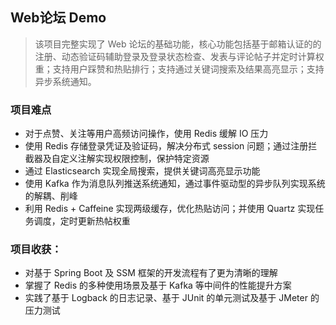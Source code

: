 ## Web论坛 Demo

> 该项目完整实现了 Web 论坛的基础功能，核心功能包括基于邮箱认证的的注册、动态验证码辅助登录及登录状态检查、发表与评论帖子并定时计算权重；支持用户踩赞和热贴排行；支持通过关键词搜索及结果高亮显示；支持异步系统通知。

### 项目难点
* 对于点赞、关注等用户高频访问操作，使用 Redis 缓解 IO 压力
* 使用 Redis 存储登录凭证及验证码，解决分布式 session 问题；通过注册拦截器及自定义注解实现权限控制，保护特定资源
* 通过 Elasticsearch 实现全局搜索，提供关键词高亮显示功能
* 使用 Kafka 作为消息队列推送系统通知，通过事件驱动型的异步队列实现系统的解耦、削峰
* 利用 Redis + Caffeine 实现两级缓存，优化热贴访问；并使用 Quartz 实现任务调度，定时更新热帖权重 

### 项目收获：
* 对基于 Spring Boot 及 SSM 框架的开发流程有了更为清晰的理解
* 掌握了 Redis 的多种使用场景及基于 Kafka 等中间件的性能提升方案
* 实践了基于 Logback 的日志记录、基于 JUnit 的单元测试及基于 JMeter 的压力测试
